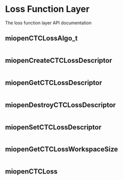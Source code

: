 
# Loss Function Layer

The loss function layer API documentation


## miopenCTCLossAlgo_t

```{doxygenenum}  miopenCTCLossAlgo_t
```

## miopenCreateCTCLossDescriptor

```{doxygenfunction}  miopenCreateCTCLossDescriptor
```

## miopenGetCTCLossDescriptor

```{doxygenfunction}  miopenGetCTCLossDescriptor
```

## miopenDestroyCTCLossDescriptor

```{doxygenfunction}  miopenDestroyCTCLossDescriptor
```

## miopenSetCTCLossDescriptor

```{doxygenfunction}  miopenSetCTCLossDescriptor
```

## miopenGetCTCLossWorkspaceSize

```{doxygenfunction}  miopenGetCTCLossWorkspaceSize
```

## miopenCTCLoss

```{doxygenfunction}  miopenCTCLoss
```
